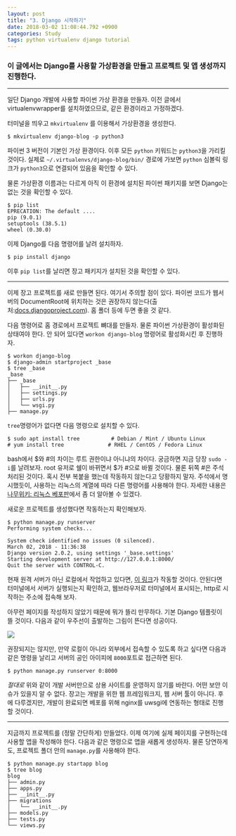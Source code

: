 ```yaml
---
layout: post
title: "3. Django 시작하기"
date: 2018-03-02 11:08:44.792 +0900
categories: Study
tags: python virtualenv django tutorial
---
```


### 이 글에서는 Django를 사용할 가상환경을 만들고 프로젝트 및 앱 생성까지 진행한다.

-----------------

일단 Django 개발에 사용할 파이썬 가상 환경을 만들자. 이전 글에서 virtualenvwrapper를 설치하였으므로, 같은 환경이라고 가정하겠다.

터미널을 띄우고 `mkvirtualenv` 를 이용해서 가상환경을 생성한다.

    $ mkvirtualenv django-blog -p python3
<!--more-->

파이썬 3 버전이 기본인 가상 환경이다. 이후 모든 `python` 키워드는 `python3`을 가리킬 것이다. 실제로 `~/.virtualenvs/django-blog/bin/` 경로에 가보면 `python` 심볼릭 링크가 `python3`으로 연결되어 있음을 확인할 수 있다.

물론 가상환경 이름과는 다르게 아직 이 환경에 설치된 파이썬 패키지를 보면 Django는 없는 것을 확인할 수 있다.

    $ pip list
    EPRECATION: The default ....
    pip (9.0.1)
    setuptools (38.5.1)
    wheel (0.30.0)

이제 Django를 다음 명령어를 날려 설치하자.

    $ pip install django

이후 `pip list`를 날리면 장고 패키지가 설치된 것을 확인할 수 있다.

------------------

이제 장고 프로젝트를 새로 만들면 된다. 여기서 주의할 점이 있다. 파이썬 코드가 웹서버의 DocumentRoot에 위치하는 것은 권장하지 않는다(출처:[docs.djangoproject.com](https://docs.djangoproject.com/ko/2.0/intro/tutorial01/)). 홈 폴더 등에 두면 좋을 것 같다.

다음 명령어로 홈 경로에서 프로젝트 뼈대를 만들자. 물론 파이썬 가상환경이 활성화된 상태여야 한다. 안 되어 있다면 `workon django-blog` 명령어로 활성화시킨 후 진행하자.

    $ workon django-blog
    $ django-admin startproject _base
    $ tree _base
    _base
    ├── _base
    │   ├── __init__.py
    │   ├── settings.py
    │   ├── urls.py
    │   └── wsgi.py
    ├── manage.py

`tree`명령어가 없다면 다음 명령으로 설치할 수 있다.

    $ sudo apt install tree          # Debian / Mint / Ubuntu Linux
    # yum install tree              # RHEL / CentOS / Fedora Linux

bash에서 $와 #의 차이는 루트 권한이냐 아니냐의 차이다. 궁금하면 지금 당장 `sudo -i`를 날려보자. root 유저로 쉘이 바뀌면서 $가 #으로 바뀔 것이다. 물론 뒤쪽 #은 주석처리된 것이다. 혹시 전부 복붙을 했는데 작동하지 않는다고 당황하지 말자. 주석에서 명시했듯이, 사용하는 리눅스의 계열에 따라 다른 명령어를 사용해야 한다. 자세한 내용은 [나무위키: 리눅스 베포판](https://namu.wiki/w/%EB%A6%AC%EB%88%85%EC%8A%A4#s-9)에서 좀 더 알아볼 수 있겠다.

새로운 프로젝트를 생성했다면 작동하는지 확인해보자.

    $ python manage.py runserver
    Performing system checks...

    System check identified no issues (0 silenced).
    March 02, 2018 - 11:36:38
    Django version 2.0.2, using settings '_base.settings'
    Starting development server at http://127.0.0.1:8000/
    Quit the server with CONTROL-C.

현재 원격 서버가 아닌 로컬에서 작업하고 있다면, [이 링크](http://localhost:8000)가 작동할 것이다. 안된다면 터미널에서 서버가 실행되는지 확인하고, 웹브라우저로 터미널에서 표시되는, http로 시작하는 주소에 접속해 보자.

아무런 페이지를 작성하지 않았기 때문에 뭐가 뜰리 만무하다. 기본 Django 템플릿이 뜰 것이다. 다음과 같이 우주선이 출발하는 그림이 뜬다면 성공이다.

[![](http://res.cloudinary.com/rockheung/image/upload/v1519992906/Screenshot_from_2018-03-02_20-39-33_eoccbe.png)](http://res.cloudinary.com/rockheung/image/upload/v1519992906/Screenshot_from_2018-03-02_20-39-33_eoccbe.png)

권장되지는 않지만, 만약 로컬이 아니라 외부에서 접속할 수 있도록 하고 싶다면 다음과 같은 명령을 날리고 서버의 공인 아이피에 `8000`포트로 접근하면 된다.

    $ python manage.py runserver 0:8000

*절대로* 위와 같이 개발 서버만으로 상용 사이트를 운영하지 않기를 바란다. 어떤 보안 이슈가 있을지 알 수 없다. 장고는 개발을 위한 웹 프레임워크지, 웹 서버 툴이 아니다. 후에 다루겠지만, 개발이 완료되면 베포를 위해 nginx를 uwsgi에 연동하는 형태로 진행할 것이다.

--------------------------------------------------

지금까지 프로젝트를 (정말 간단하게) 만들었다. 이제 여기에 실제 페이지를 구현하는데 사용할 앱을 작성해야 한다. 다음과 같은 명령으로 앱을 새롭게 생성하자. 물론 당연하게도, 프로젝트 폴더 안의 `manage.py`를 사용해야 한다.

    $ python manage.py startapp blog
    $ tree blog
    blog
    ├── admin.py
    ├── apps.py
    ├── __init__.py
    ├── migrations
    │   └── __init__.py
    ├── models.py
    ├── tests.py
    └── views.py
